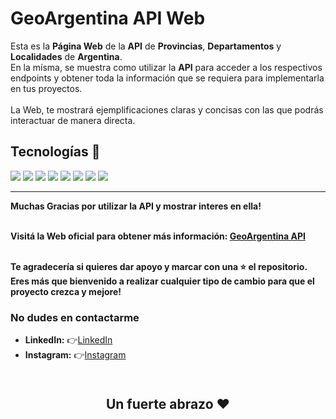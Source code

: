 # GeoArgentina API Web
Esta es la **Página Web** de la **API** de **Provincias**, **Departamentos** y **Localidades** de **Argentina**.<br>
En la mísma, se muestra como utilizar la **API** para acceder a los respectivos endpoints y obtener toda la información que se requiera para implementarla en tus proyectos.
<br>
<br>
La Web, te mostrará ejemplificaciones claras y concisas con las que podrás interactuar de manera directa.
<br>

## Tecnologías 📌
<div display="inline">
  <img src = "https://img.shields.io/badge/-HTML5-E34F26?style=flat&logo=html5&logoColor=white"> 
  <img src = "https://img.shields.io/badge/-CSS3-1572B6?style=flat&logo=css3&logoColor=white">
  <img src="https://img.shields.io/badge/-JavaScript-eed718?style=flat&logo=javascript&logoColor=ffffff">
  <img src="https://img.shields.io/badge/-Tailwind%20CSS-4A5568?style=flat&logo=tailwindcss&logoColor=white">
  <img src="https://img.shields.io/badge/-Astro-8B008B?style=flat&logo=astro&logoColor=white">
  <img src="https://img.shields.io/badge/-React-0088CC?style=flat&logo=react&logoColor=white">
  <img src="https://img.shields.io/badge/-Vercel-black?style=flat&logo=vercel&logoColor=white">
  <img src="https://img.shields.io/badge/-Vite-FF4500?style=flat&logo=vite&logoColor=white">

</div>

---
**Muchas Gracias por utilizar la API y mostrar interes en ella!**
<br>
<br>

**Visitá la Web oficial para obtener más información: <a href="https://localidades-argentinas.vercel.app/" target="_blank">GeoArgentina API</a>**
<br>
<br>

**Te agradecería si quieres dar apoyo y marcar con una ⭐ el repositorio. Eres más que bienvenido a realizar cualquier tipo de cambio para que el proyecto crezca y mejore!**
<br>


### No dudes en contactarme
- **LinkedIn:** 👉​<a href="https://www.linkedin.com/in/nicolasatapiedev30" target="_blank">LinkedIn</a>
- **Instagram:** 👉​<a href="https://www.instagram.com/nicotapie1/" target="_blank">Instagram</a>
<br>

<p align="center" style="font-size: 1.5em; font-weight: bold;"><b>Un fuerte abrazo ❤️</b></p>

